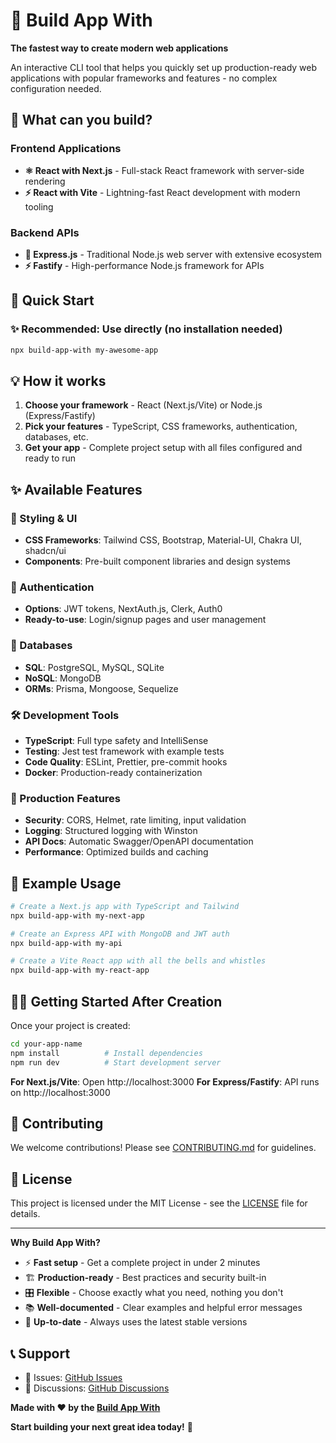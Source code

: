 # 🚀 Build App With

**The fastest way to create modern web applications**

An interactive CLI tool that helps you quickly set up production-ready web applications with popular frameworks and features - no complex configuration needed.

## 🎯 What can you build?

### Frontend Applications
- **⚛️ React with Next.js** - Full-stack React framework with server-side rendering
- **⚡ React with Vite** - Lightning-fast React development with modern tooling

### Backend APIs
- **🚀 Express.js** - Traditional Node.js web server with extensive ecosystem
- **⚡ Fastify** - High-performance Node.js framework for APIs

## 🚀 Quick Start

### ✨ Recommended: Use directly (no installation needed)
```bash
npx build-app-with my-awesome-app
```

## 💡 How it works

1. **Choose your framework** - React (Next.js/Vite) or Node.js (Express/Fastify)
2. **Pick your features** - TypeScript, CSS frameworks, authentication, databases, etc.
3. **Get your app** - Complete project setup with all files configured and ready to run

## ✨ Available Features

### 🎨 Styling & UI
- **CSS Frameworks**: Tailwind CSS, Bootstrap, Material-UI, Chakra UI, shadcn/ui
- **Components**: Pre-built component libraries and design systems

### 🔐 Authentication
- **Options**: JWT tokens, NextAuth.js, Clerk, Auth0
- **Ready-to-use**: Login/signup pages and user management

### 💾 Databases
- **SQL**: PostgreSQL, MySQL, SQLite
- **NoSQL**: MongoDB
- **ORMs**: Prisma, Mongoose, Sequelize

### 🛠️ Development Tools
- **TypeScript**: Full type safety and IntelliSense
- **Testing**: Jest test framework with example tests
- **Code Quality**: ESLint, Prettier, pre-commit hooks
- **Docker**: Production-ready containerization

### 🚀 Production Features
- **Security**: CORS, Helmet, rate limiting, input validation
- **Logging**: Structured logging with Winston
- **API Docs**: Automatic Swagger/OpenAPI documentation
- **Performance**: Optimized builds and caching

## 📖 Example Usage

```bash
# Create a Next.js app with TypeScript and Tailwind
npx build-app-with my-next-app

# Create an Express API with MongoDB and JWT auth
npx build-app-with my-api

# Create a Vite React app with all the bells and whistles
npx build-app-with my-react-app
```

## 🏃‍♂️ Getting Started After Creation

Once your project is created:

```bash
cd your-app-name
npm install          # Install dependencies
npm run dev          # Start development server
```

**For Next.js/Vite**: Open http://localhost:3000
**For Express/Fastify**: API runs on http://localhost:3000

## 🤝 Contributing

We welcome contributions! Please see [CONTRIBUTING.md](CONTRIBUTING.md) for guidelines.

## 📄 License

This project is licensed under the MIT License - see the [LICENSE](LICENSE) file for details.

---

**Why Build App With?**
- ⚡ **Fast setup** - Get a complete project in under 2 minutes
- 🏗️ **Production-ready** - Best practices and security built-in
- 🎛️ **Flexible** - Choose exactly what you need, nothing you don't
- 📚 **Well-documented** - Clear examples and helpful error messages
- 🔄 **Up-to-date** - Always uses the latest stable versions


## 📞 Support

- 🐛 Issues: [GitHub Issues](https://github.com/imnayakshubham/build-app-with/issues)
- 💬 Discussions: [GitHub Discussions](https://github.com/imnayakshubham/build-app-with/discussions)

**Made with ❤️ by the [Build App With](https://github.com/imnayakshubham/build-app-with)**


**Start building your next great idea today!** 🚀